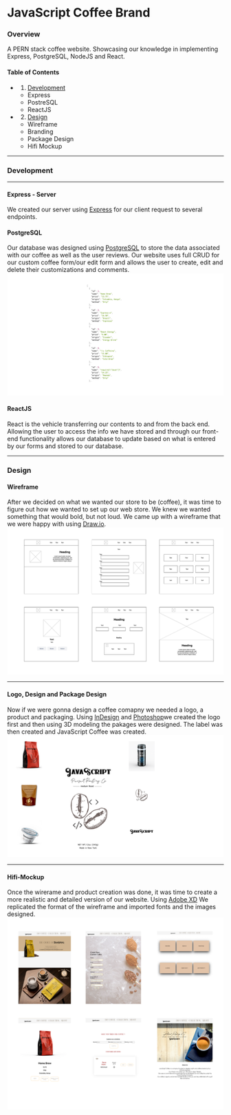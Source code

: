 # JavaScript Coffee Brand

### Overview
A PERN stack coffee website. Showcasing our knowledge in implementing Express, PostgreSQL, NodeJS and React.
#### Table of Contents
- 1. [ Development ](#development)
  * Express
  * PostreSQL
  * ReactJS
- 2. [ Design ](#design)
    * Wireframe
    * Branding
    * Package Design
    * Hifi Mockup
 - - -

### Development
- - -
#### Express - Server
We created our server using [Express](https://expressjs.com/) for our client request to several endpoints.

#### PostgreSQL
Our database was designed using [PostgreSQL](https://www.postgresql.org/) to store the data associated with our coffee as well as the user reviews. Our website uses full CRUD for our custom coffee form/our edit form and allows the user to create, edit and delete their customizations and comments.
![database-img](front-end/src/Database.png)

#### ReactJS
React is the vehicle transferring our contents to and from the back end. Allowing the user to access the info we have stored and through our front-end functionality allows our database to update based on what is entered by our forms and stored to our database.

- - -
### Design
#### Wireframe
After we decided on what we wanted our store to be (coffee), it was time to figure out how we wanted to set up our web store. We knew we wanted something that would bold, but not loud. We came up with a wireframe that we were happy with using [Draw.io](https://app.diagrams.net/).
![Wireframe](front-end/src/Lofi-JavaScript-Mockup.png)
- - -

#### Logo, Design and Package Design
Now if we were gonna design a coffee comapny we needed a logo, a product and packaging. Using [InDesign](https://www.adobe.com/products/indesign/free-trial-download.html) and [Photoshop](https://www.adobe.com/products/photoshop/landpa.html?sdid=KKQIN&mv=search&kw=photoshop&ef_id=Cj0KCQjwl_SHBhCQARIsAFIFRVWMDYmvecgHVCAZrwhp_GCtN4-AA-v2ZyI3N69YDzlihIZXv_UMJ8gaAm7dEALw_wcB:G:s&s_kwcid=AL!3085!3!522504775617!e!!g!!adobe%20photoshop!1712238394!67643541820&gclid=Cj0KCQjwl_SHBhCQARIsAFIFRVWMDYmvecgHVCAZrwhp_GCtN4-AA-v2ZyI3N69YDzlihIZXv_UMJ8gaAm7dEALw_wcB)we created the logo first and then using 3D modeling the pakages were designed. The label was then created and JavaScript Coffee was created.
![](front-end/src/logo-brand-Items-cretaed.png)
- - -
#### Hifi-Mockup
Once the wirerame and product creation was done, it was time to create a more realistic and detailed version of our website. Using [Adobe XD](https://www.adobe.com/creativecloud/business/enterprise/xd.html?sdid=3NQZBDR7&mv=Search&ef_id=Cj0KCQjwl_SHBhCQARIsAFIFRVV6lTGdp76AWs550HaWenWpQgQn4mfmEHXOyLSGMuBUYU4qQ1_dRTwaAmWAEALw_wcB:G:s&s_kwcid=AL!3085!3!341663403266!e!!g!!adobe%20xd!1756849678!69408408715) We replicated the format of the wireframe and imported fonts and the images designed.
![Mockup](front-end/src/JSCoffee-Hifi-Mockup.png)
